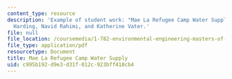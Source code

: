 ```yaml
---
content_type: resource
description: 'Example of student work: "Mae La Refugee Camp Water Supply" by Mary
  Harding, Navid Rahimi, and Katherine Vater.'
file: null
file_location: /coursemedia/1-782-environmental-engineering-masters-of-engineering-project-fall-2007-spring-2008/c995b192d9e3d31f012c923bff418cb4_fall_thai.pdf
file_type: application/pdf
resourcetype: Document
title: Mae La Refugee Camp Water Supply
uid: c995b192-d9e3-d31f-012c-923bff418cb4
---
```

